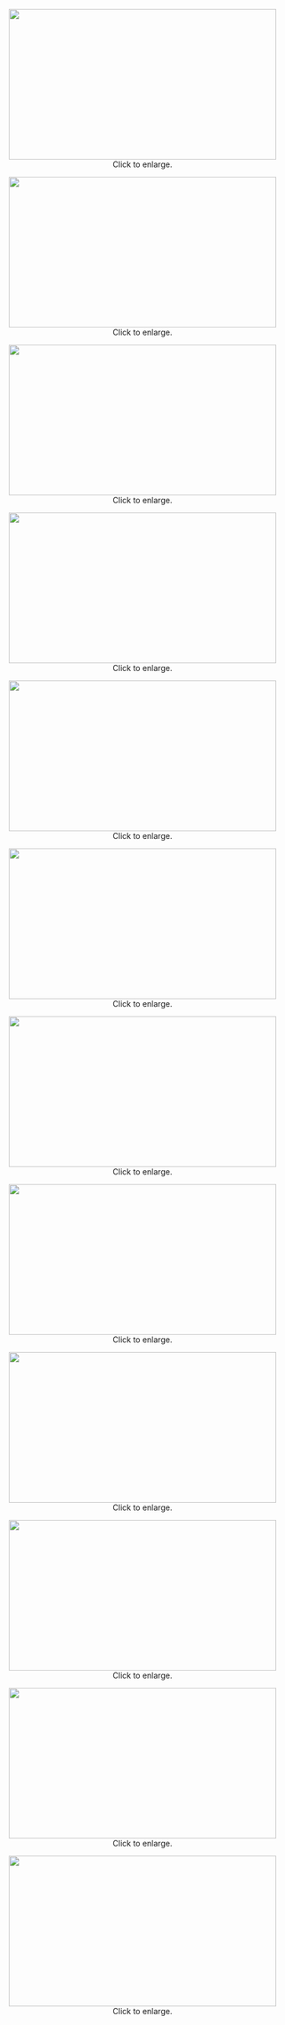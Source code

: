 <p align="center">
  <img width="480" height="270" src="https://github.com/devoworm/Group-Meetings/blob/master/Developmental%20Brains%20and%20Perception/Morphogenetic%20Agents/Slide1.png"><BR>
  Click to enlarge.
</p>
<p align="center">
  <img width="480" height="270" src="https://github.com/devoworm/Group-Meetings/blob/master/Developmental%20Brains%20and%20Perception/Morphogenetic%20Agents/Number2.png"><BR>
  Click to enlarge.
</p>
<p align="center">
  <img width="480" height="270" src="https://github.com/devoworm/Group-Meetings/blob/master/Developmental%20Brains%20and%20Perception/Morphogenetic%20Agents/Number3.png"><BR>
  Click to enlarge.
</p>
<p align="center">
  <img width="480" height="270" src="https://github.com/devoworm/Group-Meetings/blob/master/Developmental%20Brains%20and%20Perception/Morphogenetic%20Agents/Number4.png"><BR>
  Click to enlarge.
</p>
<p align="center">
  <img width="480" height="270" src="https://github.com/devoworm/Group-Meetings/blob/master/Developmental%20Brains%20and%20Perception/Morphogenetic%20Agents/Slide5-1.png"><BR>
  Click to enlarge.
</p>
<p align="center">
  <img width="480" height="270" src="https://github.com/devoworm/Group-Meetings/blob/master/Developmental%20Brains%20and%20Perception/Morphogenetic%20Agents/Slide5-2.png"><BR>
  Click to enlarge.
</p>
<p align="center">
  <img width="480" height="270" src="https://github.com/devoworm/Group-Meetings/blob/master/Developmental%20Brains%20and%20Perception/Morphogenetic%20Agents/Slide5-3.png"><BR>
  Click to enlarge.
</p>
<p align="center">
  <img width="480" height="270" src="https://github.com/devoworm/Group-Meetings/blob/master/Developmental%20Brains%20and%20Perception/Morphogenetic%20Agents/Slide6.png"><BR>
  Click to enlarge.
</p>
<p align="center">
  <img width="480" height="270" src="https://github.com/devoworm/Group-Meetings/blob/master/Developmental%20Brains%20and%20Perception/Morphogenetic%20Agents/Slide7.png"><BR>
  Click to enlarge.
</p>
<p align="center">
  <img width="480" height="270" src="https://github.com/devoworm/Group-Meetings/blob/master/Developmental%20Brains%20and%20Perception/Morphogenetic%20Agents/Slide8.png"><BR>
  Click to enlarge.
</p>
<p align="center">
  <img width="480" height="270" src="https://github.com/devoworm/Group-Meetings/blob/master/Developmental%20Brains%20and%20Perception/Morphogenetic%20Agents/Slide9.png"><BR>
  Click to enlarge.
</p>
<p align="center">
  <img width="480" height="270" src="https://github.com/devoworm/Group-Meetings/blob/master/Developmental%20Brains%20and%20Perception/Morphogenetic%20Agents/Slide10.png"><BR>
  Click to enlarge.
</p>
